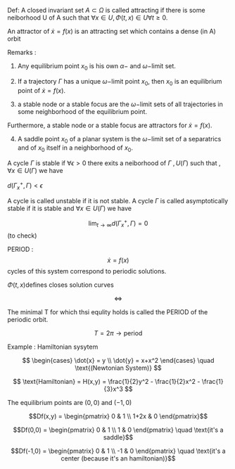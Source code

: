 Def: A closed invariant set $A \subset \Omega$ is called attracting if there is some neiborhood U of A such that $\forall x \in U, \Phi(t,x) \in U \forall t \geq 0$.

An attractor of $\dot{x} = f(x)$ is an attracting set which contains a dense (in A) orbit

Remarks : 

1) Any equilibrium point $x_0$ is his own $\alpha-$ and $\omega-$limit set.

2) If a trajectory $\Gamma$ has a unique $\omega-$limit point $x_0$, then $x_0$ is an equilibrium point of $\dot{x} = f(x)$.

3) a stable node or a stable focus are the $\omega-$limit sets of all trajectories in some neighborhood of the equilibrium point.

Furthermore, a stable node or a stable focus are attractors for $\dot{x} = f(x)$.

4) A saddle point $x_0$ of a planar system is the $\omega-$limit set of a separatrics and of $x_0$ itself in a neighborhood of $x_0$.

A cycle $\Gamma$ is stable if $\forall \epsilon >0$ there exits a neiborhood of $\Gamma \;, U(\Gamma)$ such that , $\forall x \in U(\Gamma)$ we have

$d(\Gamma^+_x, \Gamma) < \epsilon$

A cycle is called unstable if it is not stable.
A cycle $\Gamma$ is called asymptotically stable if it is stable and $\forall x \in U(\Gamma)$ we have 

$$\lim_{t \to \infty} d(\Gamma^+_x, \Gamma) = 0$$ (to check)

PERIOD :
$$ \dot{x} = f(x) $$
cycles of this system correspond to periodic solutions.

$\Phi(t,x)$defines closes solution curves

$$\Leftrightarrow$$

The minimal T for which thsi equlity holds is called the PERIOD of the periodic orbit.

$$T = 2\pi \rightarrow \text{period}$$

Example : Hamiltonian sysytem

$$
\begin{cases}
\dot{x} = y \\
\dot{y} = x+x^2
\end{cases} \quad \text{(Newtonian System)}
$$

$$
\text{Hamiltonian} = H(x,y) = \frac{1}{2}y^2 - \frac{1}{2}x^2 - \frac{1}{3}x^3
$$

The equilibrium points are $(0,0)$ and $(-1,0)$

$$Df(x,y) = \begin{pmatrix}
0 & 1 \\
1+2x & 0
\end{pmatrix}$$

$$Df(0,0) = \begin{pmatrix}
0 & 1 \\
1 & 0
\end{pmatrix} \quad \text{it's a saddle}$$

$$Df(-1,0) = \begin{pmatrix}
0 & 1 \\
-1 & 0
\end{pmatrix} \quad \text{it's a center (because it's an hamiltonian)}$$